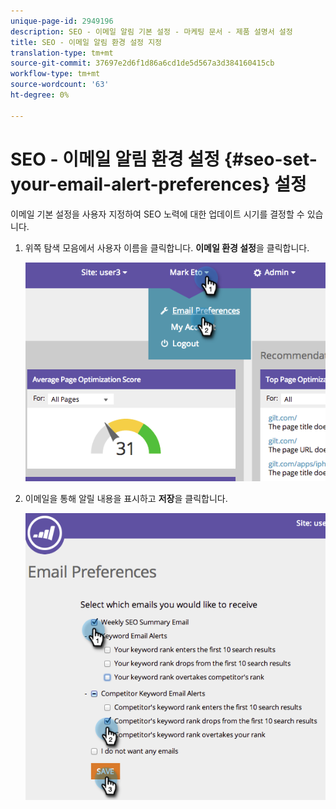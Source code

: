 ```yaml
---
unique-page-id: 2949196
description: SEO - 이메일 알림 기본 설정 - 마케팅 문서 - 제품 설명서 설정
title: SEO - 이메일 알림 환경 설정 지정
translation-type: tm+mt
source-git-commit: 37697e2d6f1d86a6cd1de5d567a3d384160415cb
workflow-type: tm+mt
source-wordcount: '63'
ht-degree: 0%

---
```



# SEO - 이메일 알림 환경 설정 {#seo-set-your-email-alert-preferences} 설정

이메일 기본 설정을 사용자 지정하여 SEO 노력에 대한 업데이트 시기를 결정할 수 있습니다.

1. 위쪽 탐색 모음에서 사용자 이름을 클릭합니다. **이메일 환경 설정**&#x200B;을 클릭합니다.

   ![](assets/image2014-9-17-21-3a23-3a28.png)

1. 이메일을 통해 알릴 내용을 표시하고 **저장**&#x200B;을 클릭합니다.

   ![](assets/image2014-9-17-21-3a23-3a33.png)
